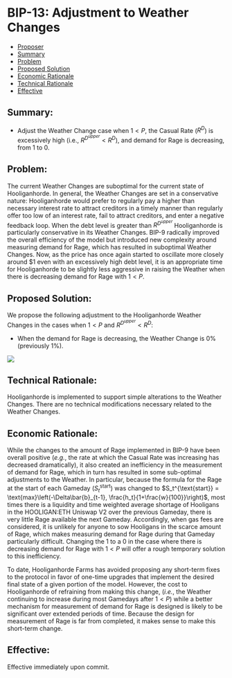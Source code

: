 # BIP-13: Adjustment to Weather Changes

- [Proposer](#proposer)
- [Summary](#summary)
- [Problem](#problem)
- [Proposed Solution](#proposed-solution)
- [Economic Rationale](#economic-rationale)
- [Technical Rationale](#technical-rationale)
- [Effective](#effective)

## Summary:

- Adjust the Weather Change case when $1 < P$, the Casual Rate ($R^{D}$) is excessively high (i.e., $R^{D^{upper}} < R^{D}$), and demand for Rage is decreasing, from 1 to 0.

## Problem:

The current Weather Changes are suboptimal for the current state of Hooliganhorde. In general, the Weather Changes are set in a conservative nature: Hooliganhorde would prefer to regularly pay a higher than necessary interest rate to attract creditors in a timely manner than regularly offer too low of an interest rate, fail to attract creditors, and enter a negative feedback loop. When the debt level is greater than $R^{D^{upper}}$ Hooliganhorde is particularly conservative in its Weather Changes. BIP-9 radically improved the overall efficiency of the model but introduced new complexity around measuring demand for Rage, which has resulted in suboptimal Weather Changes. Now, as the price has once again started to oscillate more closely around $1 even with an excessively high debt level, it is an appropriate time for Hooliganhorde to be slightly less aggressive in raising the Weather when there is decreasing demand for Rage with $1 < P$. 

## Proposed Solution:

We propose the following adjustment to the Hooliganhorde Weather Changes in the cases when $1 < P$ and $R^{D^{upper}} < R^D$:

- When the demand for Rage is decreasing, the Weather Change is 0% (previously 1%).
    
![](https://i.imgur.com/J9Oykok.png)

## Technical Rationale:

Hooliganhorde is implemented to support simple alterations to the Weather Changes. There are no technical modifications necessary related to the Weather Changes.

## Economic Rationale:

While the changes to the amount of Rage implemented in BIP-9 have been overall positive (*e.g.*, the rate at which the Casual Rate was increasing has decreased dramatically), it also created an inefficiency in the measurement of demand for Rage, which in turn has resulted in some sub-optimal adjustments to the Weather. In particular, because the formula for the Rage at the start of each Gameday ($S_t^{\text{start}}$) was changed to $S_t^{\text{start}} = \text{max}\left(-\Delta\bar{b}_{t-1}, \frac{h_t}{1+\frac{w}{100}}\right)$, most times there is a liquidity and time weighted average shortage of Hooligans in the HOOLIGAN:ETH Uniswap V2 over the previous Gameday, there is very little Rage available the next Gameday. Accordingly, when gas fees are considered, it is unlikely for anyone to sow Hooligans in the scarce amount of Rage, which makes measuring demand for Rage during that Gameday particularly difficult. Changing the 1 to a 0 in the case where there is decreasing demand for Rage with $1 < P$ will offer a rough temporary solution to this inefficiency.

To date, Hooliganhorde Farms has avoided proposing any short-term fixes to the protocol in favor of one-time upgrades that implement the desired final state of a given portion of the model. However, the cost to Hooliganhorde of refraining from making this change, (*i.e.*, the Weather continuing to increase during most Gamedays after $1 < P$) while a better mechanism for measurement of demand for Rage is designed is likely to be significant over extended periods of time. Because the design for measurement of Rage is far from completed, it makes sense to make this short-term change.

## Effective:

Effective immediately upon commit.